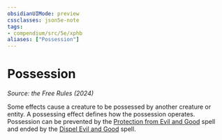 ```yaml
---
obsidianUIMode: preview
cssclasses: json5e-note
tags:
- compendium/src/5e/xphb
aliases: ["Possession"]
---
```

# Possession
*Source: the Free Rules (2024)* 

Some effects cause a creature to be possessed by another creature or entity. A possessing effect defines how the possession operates. Possession can be prevented by the [Protection from Evil and Good](protection-from-evil-and-good-xphb.md) spell and ended by the [Dispel Evil and Good](dispel-evil-and-good-xphb.md) spell.